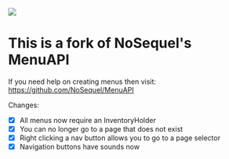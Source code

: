 [![](https://jitpack.io/v/nadir-gg/MenuAPI.svg)](https://jitpack.io/#nadir-gg/MenuAPI)

# This is a fork of NoSequel's MenuAPI
If you need help on creating menus then visit: https://github.com/NoSequel/MenuAPI

Changes:
- [x] All menus now require an InventoryHolder
- [x] You can no longer go to a page that does not exist
- [x] Right clicking a nav button allows you to go to a page selector
- [x] Navigation buttons have sounds now
